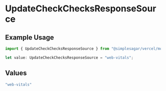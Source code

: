 # UpdateCheckChecksResponseSource

## Example Usage

```typescript
import { UpdateCheckChecksResponseSource } from "@simplesagar/vercel/models/updatecheckop.js";

let value: UpdateCheckChecksResponseSource = "web-vitals";
```

## Values

```typescript
"web-vitals"
```